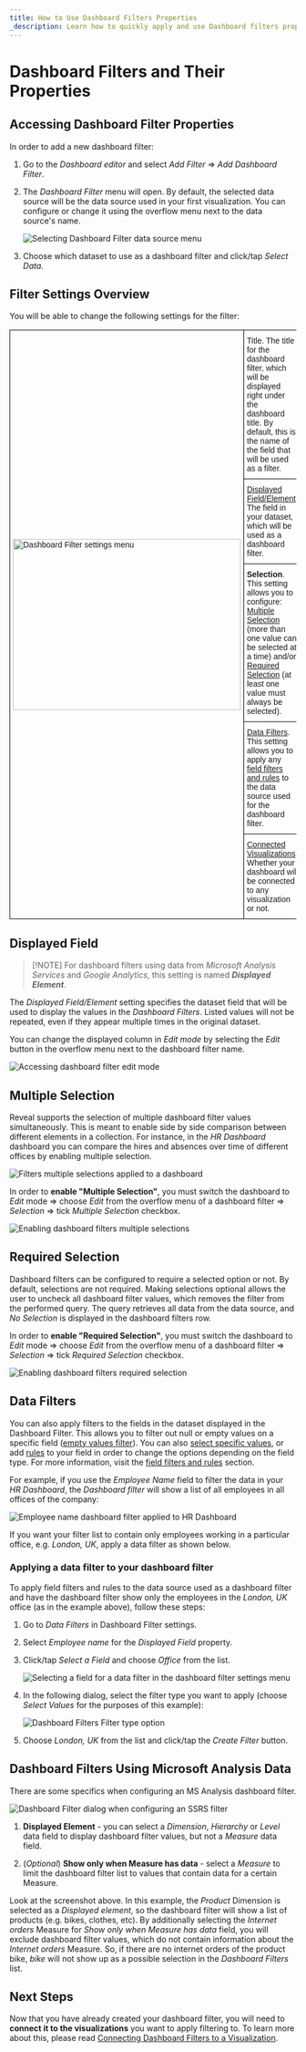 ```yaml
---
title: How to Use Dashboard Filters Properties 
_description: Learn how to quickly apply and use Dashboard filters properties to achieve maximum effect for your visualization.
---
```


# Dashboard Filters and Their Properties

## Accessing Dashboard Filter Properties

In order to add a new dashboard filter:

1.  Go to the *Dashboard editor* and select *Add Filter* ⇒ *Add
    Dashboard Filter*.

2.  The *Dashboard Filter* menu will open. By default, the selected data
    source will be the data source used in your first visualization. You
    can configure or change it using the overflow menu next to the data
    source's name.

    <img src="images/select-dashboard-filter-data-source-menu.png" alt="Selecting Dashboard Filter data source menu" class="responsive-img"/>

3.  Choose which dataset to use as a dashboard filter and click/tap
    *Select Data*.

## Filter Settings Overview

You will be able to change the following settings for the filter:

<style type="text/css">
.tg  {border-collapse:collapse;border-spacing:0;}
.tg td{font-family:Arial, sans-serif;font-size:14px;padding:10px 5px;border-style:solid;border-width:1px;overflow:hidden;word-break:normal;border-color:black;}
.tg th{font-family:Arial, sans-serif;font-size:14px;font-weight:normal;padding:10px 5px;border-style:solid;border-width:1px;overflow:hidden;word-break:normal;border-color:black;}
.tg .tg-cly1{text-align:left;vertical-align:middle}
</style>
<table class="tg">
  <tr>
    <th class="tg-cly1" rowspan="5"><img src="images/dashboard-filter-settings.png" alt="Dashboard Filter settings menu" width="400" height="300"></th>
    <th class="tg-cly1">Title. The title for the dashboard filter, which will be displayed right under the dashboard title. By default, this is the name of the field that will be used as a filter.</th>
  </tr>
  <tr>
    <td class="tg-cly1"><a href="#displayed-field">Displayed Field/Element</a>. The field in your dataset, which will be used as a dashboard filter.</td>
  </tr>
  <tr>
    <td class="tg-cly1"><span style="font-weight:bold">Selection</span>. This setting allows you to configure: <a href="#multiple-selection">Multiple Selection</a> (more than one value can be selected at a time) and/or <a href="#required-selection">Required Selection</a> (at least one value must always be selected).</td>
  </tr>
  <tr>
    <td class="tg-cly1"><a href="#data-filters">Data Filters</a>. This setting allows you to apply any <a href="~/en/data-visualizations/fields/field-filters-rules.md">field filters and rules</a> to the data source used for the dashboard filter.</td>
  </tr>
  <tr>
    <td class="tg-cly1"><a href="connecting-dashboard-filters-visualization.md">Connected Visualizations</a>. Whether your dashboard will be connected to any visualization or not.</td>
  </tr>
</table>

<a name='displayed-field'></a>
## Displayed Field

>[!NOTE] For dashboard filters using data from *Microsoft Analysis Services* and *Google Analytics*, this setting is named **_Displayed Element_**.

The _Displayed Field/Element_ setting specifies the dataset field that will be used to display
the values in the *Dashboard Filters*. Listed values will not be repeated,
even if they appear multiple times in the original dataset.

You can change the displayed column in *Edit mode* by selecting the *Edit* button in the overflow menu next to the dashboard filter name.

<img src="images/edit-displayed-field-filter-setting.png" alt="Accessing dashboard filter edit mode" class="responsive-img"/>

<a name='multiple-selection'></a>
## Multiple Selection

Reveal supports the selection of multiple dashboard filter values
simultaneously. This is meant to enable side by side comparison between different elements in a collection. For instance, in the *HR Dashboard* dashboard you can compare the hires and absences over time of different
offices by enabling multiple selection.

<img src="images/dashboard-filters-multiple-selection.png" alt="Filters multiple selections applied to a dashboard" class="responsive-img"/>

In order to **enable "Multiple Selection"**, you must switch the
dashboard to *Edit* mode ⇒ choose *Edit* from the overflow menu of a
dashboard filter ⇒ *Selection* ⇒ tick *Multiple Selection* checkbox.

<img src="images/dashboard-filters-enable-multiple-selection.png" alt="Enabling dashboard filters multiple selections" class="responsive-img"/>

<a name='required-selection'></a>
## Required Selection

Dashboard filters can be configured to require a selected option or not.
By default, selections are not required. Making selections optional
allows the user to uncheck all dashboard filter values, which removes
the filter from the performed query. The query retrieves all data from
the data source, and *No Selection* is displayed in the dashboard
filters row.

In order to **enable "Required Selection"**, you must switch the
dashboard to *Edit* mode ⇒ choose *Edit* from the overflow menu of a
dashboard filter ⇒ *Selection* ⇒ tick *Required Selection* checkbox.

<img src="images/dashboard-filter-enable-required-selection.png" alt="Enabling dashboard filters required selection" class="responsive-img"/>

<a name='data-filters'></a>
## Data Filters

You can also apply filters to the fields in the dataset displayed in the
Dashboard Filter. This allows you to filter out null or empty values on
a specific field ([empty values filter](~/en/data-visualizations/fields/field-filters-rules.html#empty-values)). You can also [select specific values](~/en/data-visualizations/fields/field-filters-rules.html#select-values), or add
[rules](~/en/data-visualizations/fields/field-filters-rules.html#rules) to your field in order to change the
options depending on the field type. For more information, visit the
[field filters and rules](field-filters-rules.md) section.

For example, if you use the *Employee Name* field to filter the data in
your *HR Dashboard*, the *Dashboard filter* will show a list of all
employees in all offices of the company:

<img src="images/data-filters-dashboard-filters-hr-dashboard-example.png" alt="Employee name dashboard filter applied to HR Dashboard" class="responsive-img"/>

If you want your filter list to contain only employees working in a particular office, e.g.
*London, UK*, apply a data filter as shown below.

### Applying a data filter to your dashboard filter

To apply field filters and rules to the data source used as a dashboard
filter and have the dashboard filter show only the employees in the
*London, UK* office (as in the example above), follow these steps:

1.  Go to *Data Filters* in Dashboard Filter settings.

2.  Select *Employee name* for the *Displayed Field* property.

3.  Click/tap *Select a Field* and choose *Office* from the list.

    <img src="images/dashboard-filters-select-data-filter-field.png" alt="Selecting a field for a data filter in the dashboard filter settings menu" class="responsive-img"/>

4.  In the following dialog, select the filter type you want to apply
    (choose *Select Values* for the purposes of this example):

    <img src="images/dashboard-filter-field.png" alt="Dashboard Filters Filter type option" class="responsive-img"/>

5.  Choose *London, UK* from the list and click/tap the *Create Filter*
    button.

## Dashboard Filters Using Microsoft Analysis Data

There are some specifics when configuring an MS Analysis dashboard filter.

<img src="images/ssrs-filter.png" alt="Dashboard Filter dialog when configuring an SSRS filter" class="responsive-img"/>

 1. **Displayed Element** - you can select a *Dimension*, *Hierarchy* or *Level* data field to display dashboard filter values, but not a _Measure_ data field. 

 2. (*Optional*) **Show only when Measure has data** - select a *Measure* to limit the dashboard filter list to values that contain data for a certain Measure.

Look at the screenshot above. In this example, the *Product* Dimension is selected as a *Displayed element*, so the dashboard filter will show a list of products (e.g. bikes, clothes, etc). 
By additionally selecting the *Internet orders* Measure for *Show only when Measure has data* field, you will exclude dashboard filter values, which do not contain information about the *Internet orders* Measure. So, if there are no internet orders of the product bike, _bike_ will not show up as a possible selection in the _Dashboard Filters_ list.

## Next Steps 

Now that you have already created your dashboard filter, you will need
to **connect it to the visualizations** you want to apply filtering to.
To learn more about this, please read [Connecting Dashboard Filters to a Visualization](connecting-dashboard-filters-visualization.md).
